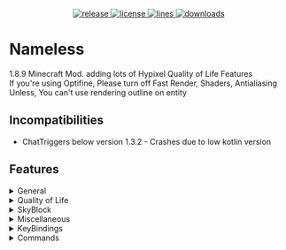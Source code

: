 <p align="center">
<a href="https://github.com/HappyAndJust/Nameless/releases/latest" target="_blank">
    <img alt="release" src="https://img.shields.io/github/v/release/HappyAndJust/Nameless?color=00FFFF&style=for-the-badge" />
  </a>
<a href="https://github.com/HappyAndJust/Nameless/blob/master/LICENSE">
    <img alt="license" src="https://img.shields.io/github/license/HappyAndJust/Nameless?color=00FFFF&style=for-the-badge">
 </a>
<a href="https://github.com/HappyAndJust/Nameless/">
    <img alt="lines" src="https://img.shields.io/tokei/lines/github/HappyAndJust/Nameless?color=00FFFF&style=for-the-badge">
 </a>
<a href="https://github.com/HappyAndJust/Nameless/releases/latest">
    <img alt="downloads" src="https://img.shields.io/github/downloads/HappyAndJust/Nameless/total?color=00FFFF&style=for-the-badge" />
</a>
</p>

# Nameless
1.8.9 Minecraft Mod. adding lots of Hypixel Quality of Life Features<br>
If you're using Optifine, Please turn off Fast Render, Shaders, Antialiasing<br>
Unless, You can't use rendering outline on entity

## Incompatibilities
- ChatTriggers below version 1.3.2 - Crashes due to low kotlin version

## Features
<details>
  <summary>General</summary>

  - Glow All Players
  - Remove Negative Effects (blindness, nausea)
  - Bedwars ESP
  - Hide NPC in Lobby
  - Bedwars Ray Trace Bed
  - Display Better Armor in SkyWars
</details>
<details>
  <summary>Quality of Life</summary>

  - Join Hypixel Button in Main Menu
  - Reconnect Button in Disconnect Gui
  - Tab Complete /play commands in hypixel
  - Perspective
  - F5 Fix
  - Murderer Finder
  - Trajectory Preview
  - Show Ping numbers in TabList
  - Guess the Build Helper
  - Party Games Helper
    - Jigsaw Rush
    - RPG-16
    - Animal Slaughter
    - Avalanche
    - Anvil Spleef
    - Spider Maze
    - Dive
    - Lab Escape
  - Auto Accept Party
  - AFK Mode
  - Hide Tip Message
</details>
<details>
  <summary>SkyBlock</summary>

  - Fairy Soul Waypoint
  - Glow Star Dungeon Mobs
  - Damage Indicator
  - Change Item Name
  - Render Pointing Arrow to Wither/Blood Key
  - Blaze Solver
  - Track Auction
</details>
<details>
 <summary>Miscellaneous</summary>

 - Auto Update Checker
 - Hit Delay Fix
 - Stop Log Spamming
 - Change Nickname Color
 - Texture Overlay
</details>
<details>
  <summary>KeyBindings</summary>

  - Open Gui
  - Perspective
  - Freeze FairySoul Paths
  - Ghost Block
  - Accept Party
  - Deny Party
  - Auto Send WatchDog Report to Nearest Player
</details>
<details>
  <summary>Commands</summary>

 - /currentdata - prints current game of hypixel
 - /reloadtexture - Reload Texture Overlay's texture
 - /fairysoulprofile - handle FairySoul data based on pre-generated profiles
 - /searchbin - Search bins of specific item
 - /selectoutline - Select Outline Mode
 - /fixfarm - Print in Chat/Render Text what problems your farm currently has
</details>